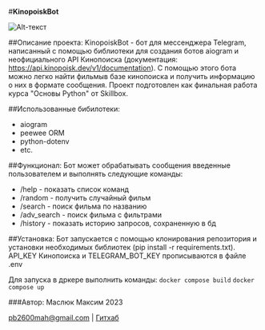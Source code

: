 #**KinopoiskBot**

![Alt-текст](https://avatars.mds.yandex.net/get-kinopoisk-post-img/1374145/09792ccb925715f9b5d85fc22ed445d8/960 "Кинопоиск лого")

##Описание проекта:
KinopoiskBot - бот для мессенджера Telegram, написанный с помощью библиотеки для создания ботов aiogram и неофициального API Кинопоиска
(документация: https://api.kinopoisk.dev/v1/documentation). С помощью этого бота можно легко найти фильмыв базе кинопоиска и получить
информацию о них в формате сообщения. Проект подготовлен как финальная работа курса "Основы Python" от Skillbox.

##Использованные бибилотеки:
+ aiogram
+ peewee ORM
+ python-dotenv
+ etc.

##Функционал:
Бот может обрабатывать сообщения введенные пользователем и выполнять следующие команды:
+ /help - показать список команд
+ /random - получить случайный фильм
+ /search - поиск фильма по названию
+ /adv_search - поиск фильма с фильтрами
+ /history - показать историю запросов, сохраненную в бд

##Установка:
Бот запускается с помощью клонирования репозитория и установки необходимых библиотек (pip install -r requirements.txt).
API_KEY Кинопоиска и TELEGRAM_BOT_KEY прописываются в файле .env

Для запуска в дркере выполнить команды:
`docker compose build`
`docker compose up`

###Автор:
Маслюк Максим 2023

pb2600mah@gmail.com | [Гитхаб](https://github.com/DatInt)
